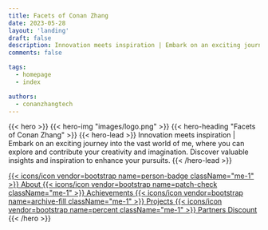 ```yaml
---
title: Facets of Conan Zhang
date: 2023-05-28
layout: 'landing'
draft: false
description: Innovation meets inspiration | Embark on an exciting journey into the vast world of me, where you can explore and contribute your creativity and imagination. Discover valuable insights and inspiration to enhance your pursuits.
comments: false

tags:
  - homepage
  - index

authors:
  - conanzhangtech
---
```


{{< hero >}}
{{< hero-img "images/logo.png" >}}
{{< hero-heading "Facets of Conan Zhang" >}}
{{< hero-lead >}}
 Innovation meets inspiration | Embark on an exciting journey into the vast world of me, where you can explore and contribute your creativity and imagination. Discover valuable insights and inspiration to enhance your pursuits.
{{< /hero-lead >}}

<div class="mt-4 d-flex align-items-center justify-content-center flex-wrap">
  <a class="btn btn-lg btn-primary fw-semibold mb-2 py-3 mx-2" href="{{< relref `about` >}}">
    {{< icons/icon vendor=bootstrap name=person-badge className="me-1" >}} About
  </a>
  <a class="btn btn-lg btn-primary fw-semibold mb-2 py-3 mx-2" href="{{< relref `achievements` >}}">
    {{< icons/icon vendor=bootstrap name=patch-check className="me-1" >}} Achievements
  </a>
  <a class="btn btn-lg btn-primary fw-semibold mb-2 py-3 mx-2" href="{{< relref `projects` >}}">
    {{< icons/icon vendor=bootstrap name=archive-fill className="me-1" >}} Projects
  </a>

  <a class="btn btn-lg btn-primary fw-semibold mb-2 py-3 mx-2" href="{{< relref `partners` >}}">
    {{< icons/icon vendor=bootstrap name=percent className="me-1" >}} Partners Discount
  </a>
 
</div>
{{< /hero >}}


